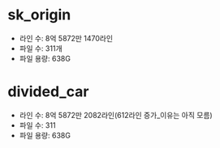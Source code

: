 # sk_origin
- 라인 수: 8억 5872만 1470라인
- 파일 수: 311개
- 파일 용량: 638G

# divided_car
- 라인 수: 8억 5872만 2082라인(612라인 증가_이유는 아직 모름)
- 파일 수: 311
- 파일 용량: 638G
